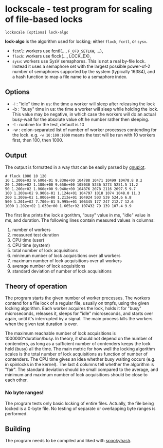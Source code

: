 # lockscale - test program for scaling of file-based locks

    lockscale [options] lock-algo
	
**lock-algo** is the algorithm used for locking; either `flock`, `fcntl`, or
`sysv`.

 * `fcntl`: workers use fcntl(..., `F_OFD_SETLKW`, ...),
 * `flock`: workers use flock(..., LOCK_EX),
 * `sysv`: workers use SysV semaphores. This is not a real by-file
   lock. Instead it uses a semaphore set with the largest possible power-of-2 
   number of semaphores supported by the system (typically 16384), and a 
   hash function to map a file name to a semaphore index.
 
## Options

 * -i <us>: "idle" time in us: the time a worker will sleep after releasing
   the lock
 * -b <us>: "busy" time in us: the time a worker will sleep while holding the
   lock. This value may be negative, in which case the workers will do an
   actual busy-wait for the absolute value oft he number rather then sleeping.
 * -t <secs>: runtime for the test, default is 10
 * -w <workers>: colon-separated list of number of worker processes contending
   for the lock. e.g. `-w 10:100:1000` means the test will be run with 10
   workers first, then 100, then 1000.
   
## Output
 
 The output is formatted in a way that can be easily parsed by [gnuplot][1].
 
    # flock 1000 10 120
    10 1.200e+02 9.600e-01 9.830e+00 104788 10471 10499 10478.8 8.2
    20 1.200e+02 1.180e+00 9.650e+00 105030 5236 5273 5251.5 11.2
    50 1.200e+02 1.060e+00 9.940e+00 104876 2078 2116 2097.5 9.7
    100 1.200e+02 9.900e-01 1.124e+01 104797 1018 1074 1048.0 11.3
    200 1.200e+02 1.000e+00 1.213e+01 104924 503 539 524.6 6.8
    500 1.201e+02 7.700e-01 5.995e+01 106345 177 247 212.7 12.6
    1000 1.202e+02 1.030e+00 1.665e+02 107432 79 139 107.4 9.9

The first line prints the lock algorithm, "busy" value in ms, "idle" value in
ms, and duration. The following lines contain measured values in columns:

 1. number of workers
 2. measured test duration
 3. CPU time (user)
 4. CPU time (system)
 5. total number of lock acquisitions
 6. minimum number of lock acquisitions over all workers
 7. maximum number of lock acquisitions over all workers
 8. average number of lock acquisitions
 9. standard deviation of number of lock acquisitions
 
## Theory of operation
 
The program starts the given number of worker processes. The workers contend
for a file lock of a regular file, usually on tmpfs, using the given locking
algorithm. Each worker acquires the lock, holds it for "busy" microseconds,
releases it, sleeps for "idle" microseconds, and starts over again, until it's
interrupted by a signal. The main process kills the workers when the given
test duration is over.

The maximum reachable number of lock acquisitions is 1000000*duration/busy. In
theory, it should not depend on the number of contenders, as long as a
sufficient number of contenders keeps the lock held (busy) all the time.
The main metric for how well the locking algorithm scales is the total number
of lock acquisitions as function of number of contenders. The CPU time gives
an idea whether busy waiting occurs (e.g. in spinlocks in the kernel). The
last 4 columns tell whether the algorithm is "fair". The standard deviation
should be small compared to the average, and minimum and maximum number of
lock acquisitions should be close to each other.

### No byte ranges!

The program tests only basic locking of entire files. Actually, the file
being locked is a 0-byte file. No testing of separate or overlapping byte
ranges is performed.

## Building

The program needs to be compiled and liked with [spookyhash][2].

[1]: http://www.gnuplot.info/
[2]: https://github.com/jibsen/spooky

